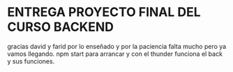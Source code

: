 # ENTREGA PROYECTO FINAL DEL CURSO BACKEND
gracias   david y  farid por lo enseñado y por la paciencia falta mucho pero ya vamos llegando.
npm start para arrancar y con el thunder funciona el back y sus funciones.
